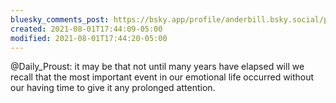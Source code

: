 ```yaml
---
bluesky_comments_post: https://bsky.app/profile/anderbill.bsky.social/post/3ljxovlxozd2c
created: 2021-08-01T17:44:09-05:00
modified: 2021-08-01T17:44:20-05:00
---
```


@Daily_Proust: it may be that not until many years have elapsed will we recall that the most important event in our emotional life occurred without our having time to give it any prolonged attention.
